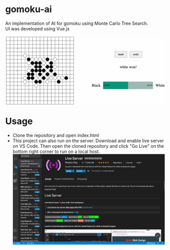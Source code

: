 # gomoku-ai
An implementation of AI for gomoku using Monte Carlo Tree Search. <br>
UI was developed using Vue.js

![Alt text](./gomoku_example.png?raw=true "Title")

<h1 style="margin-top: 30px">Usage</h1>
<ul>
    <li>Clone the repository and open index.html</li>
    <li>This project can also run on the server. Download and enable live server on VS Code. Then open the cloned repository and click "Go Live" on the bottom right corner to run on a local host.
    </li>
    <img src="./live_server.png">
</ul>

